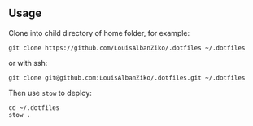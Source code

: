 ## Usage
Clone into child directory of home folder, for example:
```
git clone https://github.com/LouisAlbanZiko/.dotfiles ~/.dotfiles
```
or with ssh:
```
git clone git@github.com:LouisAlbanZiko/.dotfiles.git ~/.dotfiles
```

Then use `stow` to deploy:
```
cd ~/.dotfiles
stow .
```

